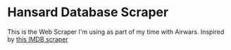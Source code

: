 # Hansard Database Scraper
This is the Web Scraper I'm using as part of my time with Airwars. Inspired by <a href="https://www.dataquest.io/blog/web-scraping-beautifulsoup/">this IMDB scraper</a>
